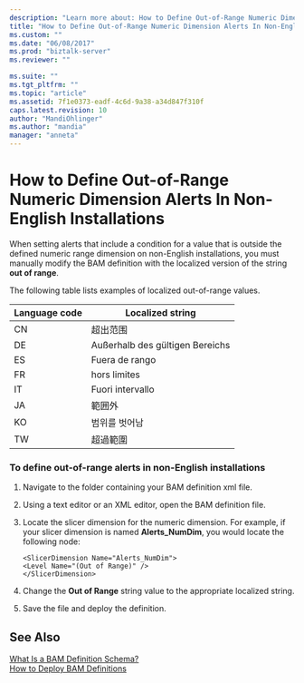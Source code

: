 ```yaml
---
description: "Learn more about: How to Define Out-of-Range Numeric Dimension Alerts In Non-English Installations"
title: "How to Define Out-of-Range Numeric Dimension Alerts In Non-English Installations | Microsoft Docs"
ms.custom: ""
ms.date: "06/08/2017"
ms.prod: "biztalk-server"
ms.reviewer: ""

ms.suite: ""
ms.tgt_pltfrm: ""
ms.topic: "article"
ms.assetid: 7f1e0373-eadf-4c6d-9a38-a34d847f310f
caps.latest.revision: 10
author: "MandiOhlinger"
ms.author: "mandia"
manager: "anneta"
---
```

# How to Define Out-of-Range Numeric Dimension Alerts In Non-English Installations
When setting alerts that include a condition for a value that is outside the defined numeric range dimension on non-English installations, you must manually modify the BAM definition with the localized version of the string **out of range**.  
  
 The following table lists examples of localized out-of-range values.  
  
|Language code|Localized string|  
|-------------------|----------------------|  
|CN|超出范围|  
|DE|Außerhalb des gültigen Bereichs|  
|ES|Fuera de rango|  
|FR|hors limites|  
|IT|Fuori intervallo|  
|JA|範囲外|  
|KO|범위를 벗어남|  
|TW|超過範圍|  
  
### To define out-of-range alerts in non-English installations  
  
1.  Navigate to the folder containing your BAM definition xml file.  
  
2.  Using a text editor or an XML editor, open the BAM definition file.  
  
3.  Locate the slicer dimension for the numeric dimension. For example, if your slicer dimension is named **Alerts_NumDim**, you would locate the following node:  
  
    ```  
    <SlicerDimension Name="Alerts_NumDim">  
    <Level Name="(Out of Range)" />  
    </SlicerDimension>  
    ```  
  
4.  Change the **Out of Range** string value to the appropriate localized string.  
  
5.  Save the file and deploy the definition.  
  
## See Also  
 [What Is a BAM Definition Schema?](../core/what-is-a-bam-definition-schema.md)   
 [How to Deploy BAM Definitions](../core/how-to-deploy-bam-definitions.md)
